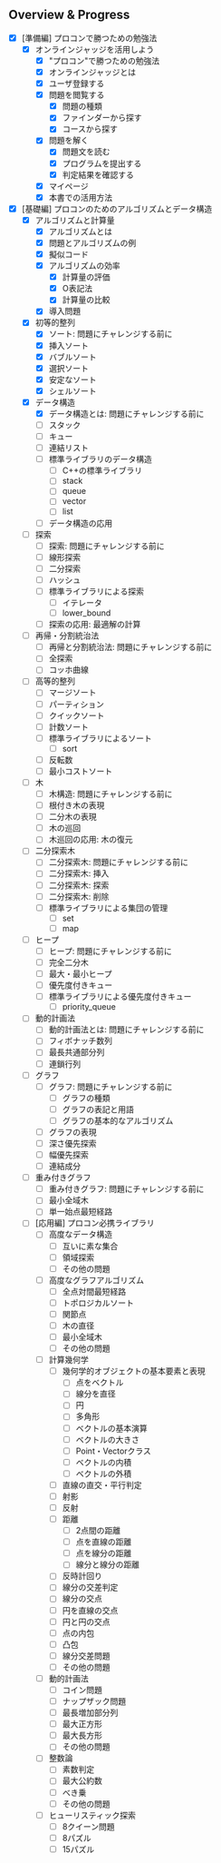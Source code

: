 ## Overview & Progress

- [x] [準備編] プロコンで勝つための勉強法
  - [x] オンラインジャッジを活用しよう
    - [x] "プロコン"で勝つための勉強法
    - [x] オンラインジャッジとは
    - [x] ユーザ登録する
    - [x] 問題を閲覧する
      - [x] 問題の種類
      - [x] ファインダーから探す
      - [x] コースから探す
    - [x] 問題を解く
      - [x] 問題文を読む
      - [x] プログラムを提出する
      - [x] 判定結果を確認する
    - [x] マイページ
    - [x] 本書での活用方法
- [x] [基礎編] プロコンのためのアルゴリズムとデータ構造
  - [x] アルゴリズムと計算量
    - [x] アルゴリズムとは
    - [x] 問題とアルゴリズムの例
    - [x] 擬似コード
    - [x] アルゴリズムの効率
      - [x] 計算量の評価
      - [x] O表記法
      - [x] 計算量の比較
    - [x] 導入問題
  - [x] 初等的整列
    - [x] ソート: 問題にチャレンジする前に
    - [x] 挿入ソート
    - [x] バブルソート
    - [x] 選択ソート
    - [x] 安定なソート
    - [x] シェルソート
  - [x] データ構造
    - [x] データ構造とは: 問題にチャレンジする前に
    - [ ] スタック
    - [ ] キュー
    - [ ] 連結リスト
    - [ ] 標準ライブラリのデータ構造
      - [ ] C++の標準ライブラリ
      - [ ] stack
      - [ ] queue
      - [ ] vector
      - [ ] list
    - [ ] データ構造の応用
  - [ ] 探索
    - [ ] 探索: 問題にチャレンジする前に
    - [ ] 線形探索
    - [ ] 二分探索
    - [ ] ハッシュ
    - [ ] 標準ライブラリによる探索
      - [ ] イテレータ
      - [ ] lower_bound
    - [ ] 探索の応用: 最適解の計算
  - [ ] 再帰・分割統治法
    - [ ] 再帰と分割統治法: 問題にチャレンジする前に
    - [ ] 全探索
    - [ ] コッホ曲線
  - [ ] 高等的整列
    - [ ] マージソート
    - [ ] パーティション
    - [ ] クイックソート
    - [ ] 計数ソート
    - [ ] 標準ライブラリによるソート
      - [ ] sort
    - [ ] 反転数
    - [ ] 最小コストソート
  - [ ] 木
    - [ ] 木構造: 問題にチャレンジする前に
    - [ ] 根付き木の表現
    - [ ] 二分木の表現
    - [ ] 木の巡回
    - [ ] 木巡回の応用: 木の復元
  - [ ] 二分探索木
    - [ ] 二分探索木: 問題にチャレンジする前に
    - [ ] 二分探索木: 挿入
    - [ ] 二分探索木: 探索
    - [ ] 二分探索木: 削除
    - [ ] 標準ライブラリによる集団の管理
      - [ ] set
      - [ ] map
  - [ ] ヒープ
    - [ ] ヒープ: 問題にチャレンジする前に
    - [ ] 完全二分木
    - [ ] 最大・最小ヒープ
    - [ ] 優先度付きキュー
    - [ ] 標準ライブラリによる優先度付きキュー
      - [ ] priority_queue
  - [ ] 動的計画法
    - [ ] 動的計画法とは: 問題にチャレンジする前に
    - [ ] フィボナッチ数列
    - [ ] 最長共通部分列
    - [ ] 連鎖行列
  - [ ] グラフ
    - [ ] グラフ: 問題にチャレンジする前に
      - [ ] グラフの種類
      - [ ] グラフの表記と用語
      - [ ] グラフの基本的なアルゴリズム
    - [ ] グラフの表現
    - [ ] 深さ優先探索
    - [ ] 幅優先探索
    - [ ] 連結成分
  - [ ] 重み付きグラフ
    - [ ] 重み付きグラフ: 問題にチャレンジする前に
    - [ ] 最小全域木
    - [ ] 単一始点最短経路
  - [ ] [応用編] プロコン必携ライブラリ
    - [ ] 高度なデータ構造
      - [ ] 互いに素な集合
      - [ ] 領域探索
      - [ ] その他の問題
    - [ ] 高度なグラフアルゴリズム
      - [ ] 全点対間最短経路
      - [ ] トポロジカルソート
      - [ ] 関節点
      - [ ] 木の直径
      - [ ] 最小全域木
      - [ ] その他の問題
    - [ ] 計算幾何学
      - [ ] 幾何学的オブジェクトの基本要素と表現
        - [ ] 点をベクトル
        - [ ] 線分を直径
        - [ ] 円
        - [ ] 多角形
        - [ ] ベクトルの基本演算
        - [ ] ベクトルの大きさ
        - [ ] Point・Vectorクラス
        - [ ] ベクトルの内積
        - [ ] ベクトルの外積
      - [ ] 直線の直交・平行判定
      - [ ] 射影
      - [ ] 反射
      - [ ] 距離
        - [ ] 2点間の距離
        - [ ] 点を直線の距離
        - [ ] 点を線分の距離
        - [ ] 線分と線分の距離
      - [ ] 反時計回り
      - [ ] 線分の交差判定
      - [ ] 線分の交点
      - [ ] 円を直線の交点
      - [ ] 円と円の交点
      - [ ] 点の内包
      - [ ] 凸包
      - [ ] 線分交差問題
      - [ ] その他の問題
    - [ ] 動的計画法
      - [ ] コイン問題
      - [ ] ナップザック問題
      - [ ] 最長増加部分列
      - [ ] 最大正方形
      - [ ] 最大長方形
      - [ ] その他の問題
    - [ ] 整数論
      - [ ] 素数判定
      - [ ] 最大公約数
      - [ ] べき乗
      - [ ] その他の問題
    - [ ] ヒューリスティック探索
      - [ ] 8クイーン問題
      - [ ] 8パズル
      - [ ] 15パズル
